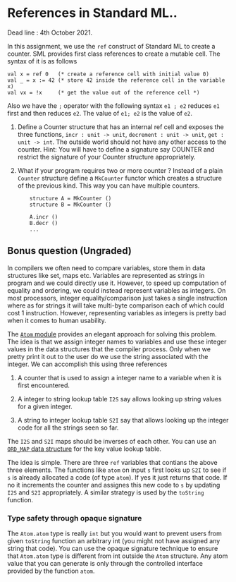 # References in Standard ML..

Dead line : 4th October 2021.

In this assignment, we use the `ref` construct of Standard ML to
create a counter. SML provides first class references to create a
mutable cell. The syntax of it is as follows

```
val x = ref 0   (* create a reference cell with initial value 0)
val _ = x := 42 (* store 42 inside the reference cell in the variable x)
val vx = !x     (* get the value out of the reference cell *)

```

Also we have the `;` operator with the following syntax `e1 ; e2`
reduces `e1` first and then reduces `e2`. The value of `e1; e2` is the
value of `e2`.

1. Define a Counter structure that has an internal ref cell and
   exposes the three functions, `incr : unit -> unit`, `decrement :
   unit -> unit`, `get : unit -> int`. The outside world should not
   have any other access to the counter.  Hint: You will have to
   define a signature say COUNTER and restrict the signature of your
   Counter structure appropriately.

2. What if your program requires two or more counter ? Instead of a
   plain `Counter` structure define a `MkCounter` functor which
   creates a structure of the previous kind. This way you can have
   multiple counters.

```
	   structure A = MkCounter ()
	   structure B = MkCounter ()

	   A.incr ()
	   B.decr ()
	   ...
```

## Bonus question (Ungraded)

In compilers we often need to compare variables, store them in data
structures like set, maps etc. Variables are represented as strings in
program and we could directly use it. However, to speed up computation
of equality and ordering, we could instead represent variables as
integers. On most processors, integer equality/comparison just takes a
single instruction where as for strings it will take multi-byte
comparison each of which could cost 1 instruction. However,
representing variables as integers is pretty bad when it comes to
human usability.

The [`Atom` module][atom] provides an elegant approach for solving
this problem. The idea is that we assign integer names to variables
and use these integer values in the data structures that the compiler
process. Only when we pretty print it out to the user do we use the
string associated with the integer. We can accomplish this using three
references

1. A counter that is used to assign a integer name to a variable when
   it is first encountered.

2. A integer to string lookup table `I2S` say allows looking up string
   values for a given integer.

3. A string to integer lookup table `S2I` say that allows looking up
   the integer code for all the strings seen so far.

The `I2S` and `S2I` maps should be inverses of each other. You can use
an [`ORD_MAP` data structure][ordmap] for the key value lookup table.

The idea is simple. There are three `ref` variables that contians the
above three elements.  The functions like `atom` on input `s` first
looks up `S2I` to see if `s` is already allocated a code (of type
`atom`).  If yes it just returns that code. If no it increments the
counter and assignes this new code to `s` by updating `I2S` and `S2I`
appropriately. A similar strategy is used by the `toString` function.

### Type safety through opaque signature

The `Atom.atom` type is really `int` but you would want to prevent
users from given `toString` function an arbitrary int (you might not
have assigned any string that code). You can use the opaque signature
technique to ensure that `Atom.atom` type is different from int
outside the `Atom` structure. Any atom value that you can generate is
only through the controlled interface provided by the function `atom`.

[atom]: <https://www.classes.cs.uchicago.edu/archive/2015/spring/22620-1/atom-sig.html>
[ordmap]: <https://www.classes.cs.uchicago.edu/archive/2015/spring/22620-1/ord-map-sig.html>
